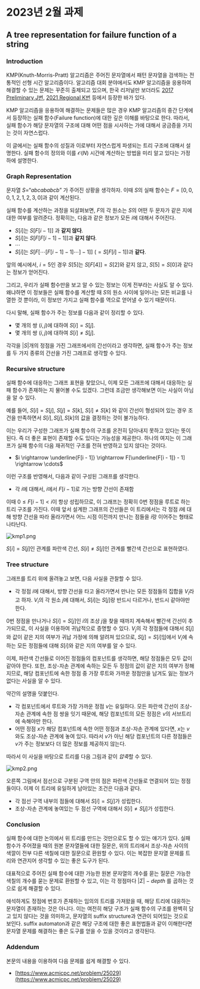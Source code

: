 # 2023년 2월 과제

## A tree representation for failure function of a string

### Introduction

KMP(Knuth-Morris-Pratt) 알고리즘은 주어진 문자열에서 패턴 문자열을 검색하는 전통적인 선형 시간 알고리즘이다. 알고리즘 대회 분야에서도 KMP 알고리즘을 응용하여 해결할 수 있는 문제는 꾸준히 출제되고 있으며, 한국 리저널만 보더라도 [2017 Preliminary J번](https://www.acmicpc.net/problem/14755), [2021 Regional K번](https://www.acmicpc.net/problem/23576) 등에서 등장한 바가 있다.

KMP 알고리즘을 응용하여 해결하는 문제들은 많은 경우 KMP 알고리즘의 중간 단계에서 등장하는 실패 함수(Failure function)에 대한 깊은 이해를 바탕으로 한다. 따라서, 실패 함수가 해당 문자열의 구조에 대해 어떤 점을 시사하는 가에 대해서 궁금증을 가지는 것이 자연스럽다. 

이 글에서는 실패 함수의 성질과 이로부터 자연스럽게 파생되는 트리 구조에 대해서 설명한다. 실패 함수의 정의와 이를 $\mathcal{O}(N)$ 시간에 계산하는 방법을 미리 알고 있다는 가정 하에 설명한다. 

### Graph Representation

문자열 $S = “abcababcb”$ 가 주어진 상황을 생각하자. 이때 $S$의 실패 함수는 $F = [0, 0, 0, 1, 2, 1, 2, 3, 0]$과 같이 계산된다.

실패 함수를 계산하는 과정을 되살펴보면, $F$의 각 원소는 $S$의 어떤 두 문자가 같은 지에 대한 여부를 알려준다. 정확히는, 다음과 같은 정보가 모든 $i$에 대해서 주어진다.

- $S[i]$는 $S[F[i - 1]]$ 과 **같지 않다**.
- $S[i]$는 $S[F[F[i - 1] - 1]]$과 **같지 않다**.
- $\cdots$
- $S[i]$는 $S[F[\cdots [F[i - 1] - 1] \cdots ]- 1]]$ ($= S[F[i] - 1]$)과 **같다**.

앞의 예시에서, $i = 5$인 경우 $S[5]$는 $S[F[4]] = S[2]$와 같지 않고, $S[5] = S[0]$과 같다는 정보가 얻어진다. 

그리고, 우리가 실패 함수만을 보고 알 수 있는 정보는 이게 전부라는 사실도 알 수 있다. 왜냐하면 이 정보들은 실패 함수를 계산할 때 $S$의 원소 사이에 일어나는 모든 비교를 나열한 것 뿐이라, 이 정보만 가지고 실패 함수를 역으로 얻어낼 수 있기 때문이다.

다시 말해, 실패 함수가 주는 정보를 다음과 같이 정리할 수 있다.

- 몇 개의 쌍 $(i, j)$에 대하여 $S[i] = S[j]$.
- 몇 개의 쌍 $(i, j)$에 대하여 $S[i] \neq S[j]$.

각각을 $|S|$개의 정점을 가진 그래프에서의 간선이라고 생각하면, 실패 함수가 주는 정보를 두 가지 종류의 간선을 가진 그래프로 생각할 수 있다.

### Recursive structure

실패 함수에 대응하는 그래프 표현을 찾았으니, 이제 모든 그래프에 대해서 대응하는 실패 함수가 존재하는 지 물어볼 수도 있겠다. 그런데 조금만 생각해보면 이는 사실이 아님을 알 수 있다. 

예를 들어, $S[i] = S[j]$, $S[j] = S[k]$, $S[i]\neq S[k]$ 와 같이 간선이 형성되어 있는 경우 조건을 만족하면서 $S[i], S[j], S[k]$의 값을 결정하는 것이 불가능하다.

이는 우리가 구성한 그래프가 실패 함수의 구조를 온전히 담아내지 못하고 있다는 뜻이 된다. 즉 더 좋은 표현이 존재할 수도 있다는 가능성을 제공한다. 하나의 여지는 이 그래프가 실패 함수의 다음 재귀적인 구조를 전혀 반영하고 있지 않다는 것이다.

- $i \rightarrow \underline{F[i - 1]} \rightarrow F[\underline{F[i - 1]} - 1] \rightarrow \cdots$

이런 구조를 반영해서, 다음과 같이 구성된 그래프를 생각한다.

- 각 $i$에 대해서, $i$에서 $F[i - 1]$로 가는 방향 간선이 존재함

이때 $0\leq F[i - 1] < i$이 항상 성립하므로, 이 그래프는 정확히 $0$번 정점을 루트로 하는 트리 구조를 가진다. 이때 앞서 설계한 그래프의 간선들은 이 트리에서는 각 정점 $i$에 대해 방향 간선을 따라 올라가면서 어느 시점 이전까지 만나는 점들을 $i$랑 이어주는 형태로 나타난다.

![kmp1.png](assets/failure-function-tree/kmp1.png)

$S[i] = S[j]$인 관계를 파란색 간선, $S[i] \neq S[j]$인 관계를 빨간색 간선으로 표현하였다.

### Tree structure

그래프를 트리 위에 올려놓고 보면, 다음 사실을 관찰할 수 있다.

- 각 정점 $i$에 대해서, 방향 간선을 타고 올라가면서 만나는 모든 정점들의 집합을 $V_i$라고 하자. $V_i$의 각 원소 $j$에 대해서, $S[i]$는 $S[j]$랑 반드시 다르거나, 반드시 같아야만 한다.

$0$번 정점을 만나거나 $S[i] = S[j]$인 $i$의 조상 $j$을 찾을 때까지 계속해서 빨간색 간선이 추가되므로, 이 사실을 이용하여 귀납적으로 증명할 수 있다. $V_j$의 각 정점들에 대해서 $S[j]$와 값이 같은 지의 여부가 귀납 가정에 의해 알려져 있으므로, $S[j] = S[i]$임에서 $V_i$에 속하는 모든 정점들에 대해 $S[i]$와 같은 지의 여부를 알 수 있다.

이제, 파란색 간선들로 이어진 정점들의 컴포넌트를 생각하면, 해당 정점들은 모두 값이 같아야 한다. 또한, 조상-자손 관계에 속하는 모든 두 정점의 값이 같은 지의 여부가 정해지므로, 해당 컴포넌트에 속한 정점 중 가장 루트와 가까운 정점만을 남겨도 잃는 정보가 없다는 사실을 알 수 있다.

약간의 설명을 덧붙인다.

- 각 컴포넌트에서 루트와 가장 가까운 정점 $v$는 유일하다. 모든 파란색 간선이 조상-자손 관계에 속한 점 쌍을 잇기 때문에, 해당 컴포넌트의 모든 정점은 $v$의 서브트리에 속해야만 한다.
- 어떤 정점 $x$가 해당 컴포넌트에 속한 어떤 정점과 조상-자손 관계에 있다면, $x$는 $v$와도 조상-자손 관계에 놓여 있다. 따라서 $v$가 아닌 해당 컴포넌트의 다른 정점들은 $v$가 주는 정보보다 더 많은 정보를 제공하지 않는다.

따라서 이 사실을 바탕으로 트리를 다음 그림과 같이 *압축*할 수 있다.

![kmp2.png](assets/failure-function-tree/kmp2.png)

오른쪽 그림에서 점선으로 구분된 구역 안의 점은 파란색 간선들로 연결되어 있는 정점들이다. 이제 이 트리에 유일하게 남아있는 조건은 다음과 같다.

- 각 점선 구역 내부의 점들에 대해서 $S[i] = S[j]$가 성립한다.
- 조상-자손 관계에 놓여있는 두 점선 구역에 대해서 $S[i] \neq S[j]$가 성립한다.

### Conclusion

실패 함수에 대한 논의에서 위 트리를 만드는 것만으로도 할 수 있는 얘기가 있다. 실패 함수가 주어졌을 때의 원본 문자열들에 대한 질문은, 위의 트리에서 조상-자손 사이의 색깔이 전부 다른 색칠에 대한 질문으로 환원할 수 있다. 이는 복잡한 문자열 문제를 트리와 연관지어 생각할 수 있는 좋은 도구가 된다.

대표적으로 주어진 실패 함수에 대한 가능한 원본 문자열의 개수를 묻는 질문은 가능한 색칠의 개수를 묻는 문제로 환원할 수 있고, 이는 각 정점마다 $|\Sigma| - depth$ 를 곱하는 것으로 쉽게 해결할 수 있다. 

애석하게도 정점에 번호가 존재하는 임의의 트리를 가져왔을 때, 해당 트리에 대응하는 문자열이 존재하는 것은 아니다. 이는 여전히 해당 구조가 실패 함수의 구조를 완벽히 담고 있지 않다는 것을 의미하고, 문자열의 suffix structure과 연관이 되어있는 것으로 보인다. suffix automaton과 같은 해당 구조에 대한 좋은 표현법들과 같이 이해한다면 문자열 문제를 해결하는 좋은 도구를 얻을 수 있을 것이라고 생각된다.

### Addendum

본문의 내용을 이용하여 다음 문제를 쉽게 해결할 수 있다.

- [https://www.acmicpc.net/problem/25029](https://www.acmicpc.net/problem/25029)